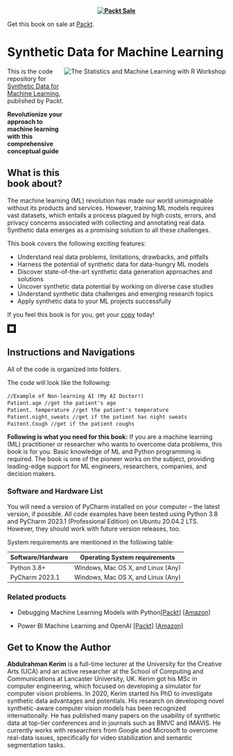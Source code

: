 
<b><p align='center'>[![Packt Sale](https://static.packt-cdn.com/assets/images/e72907cf-bf2f-4f83-bb58-6cc08a901ff9.jpeg)](https://www.packtpub.com/)</p></b>Get this book on sale at [Packt](https://www.packtpub.com/).

# Synthetic Data for Machine Learning

<a href="https://www.packtpub.com/product/synthetic-data-for-machine-learning/9781803245409?utm_source=github&utm_medium=repository&utm_id=9781803245409"><img src="https://content.packt.com/B18494/cover_image_small.jpg" alt="The Statistics and Machine Learning with R Workshop" height="256px" align="right"></a>

This is the code repository for [Synthetic Data for Machine Learning](https://www.packtpub.com/product/synthetic-data-for-machine-learning/9781803245409?utm_source=github&utm_medium=repository&utm_id=9781803245409), published by Packt.

**Revolutionize your approach to machine learning with this comprehensive conceptual guide**

## What is this book about?
The machine learning (ML) revolution has made our world unimaginable without its products and services. However, training ML models requires vast datasets, which entails a process plagued by high costs, errors, and privacy concerns associated with collecting and annotating real data. Synthetic data emerges as a promising solution to all these challenges.

This book covers the following exciting features: 
* Understand real data problems, limitations, drawbacks, and pitfalls
* Harness the potential of synthetic data for data-hungry ML models
* Discover state-of-the-art synthetic data generation approaches and solutions
* Uncover synthetic data potential by working on diverse case studies
* Understand synthetic data challenges and emerging research topics
* Apply synthetic data to your ML projects successfully

If you feel this book is for you, get your [copy](https://www.amazon.com/dp/1803245409) today!

<a href="https://www.packtpub.com/?utm_source=github&utm_medium=banner&utm_campaign=GitHubBanner"><img src="https://raw.githubusercontent.com/PacktPublishing/GitHub/master/GitHub.png" 
alt="https://www.packtpub.com/" border="5" /></a>


## Instructions and Navigations
All of the code is organized into folders.

The code will look like the following:
```
//Example of Non-learning AI (My AI Doctor!)
Patient.age //get the patient's age
Patient. temperature //get the patient's temperature
Patient.night_sweats //get if the patient has night sweats
Paitent.Cough //get if the patient coughs
```


**Following is what you need for this book:**
If you are a machine learning (ML) practitioner or researcher who wants to overcome data problems, this book is for you. Basic knowledge of ML and Python programming is required. The book is one of the pioneer works on the subject, providing leading-edge support for ML engineers, researchers, companies, and decision makers.		

### Software and Hardware List

You will need a version of PyCharm installed on your computer – the latest version, if possible. All
code examples have been tested using Python 3.8 and PyCharm 2023.1 (Professional Edition) on
Ubuntu 20.04.2 LTS. However, they should work with future version releases, too.

System requirements are mentioned in the following table:

| Software/Hardware                              | Operating System requirements      |
| ------------------------------------           | -----------------------------------|
| Python 3.8+                                    | Windows, Mac OS X, and Linux (Any) |
| PyCharm 2023.1                                 | Windows, Mac OS X, and Linux (Any) |


### Related products <Other books you may enjoy>
* Debugging Machine Learning Models with Python[[Packt]](https://www.packtpub.com/product/debugging-machine-learning-models-with-python/9781800208582) [[Amazon]](https://www.amazon.com/dp/1800208588)

* Power BI Machine Learning and OpenAI [[Packt]](https://www.packtpub.com/product/power-bi-machine-learning-and-openai/9781837636150) [[Amazon]](https://www.amazon.com/dp/183763615X)

## Get to Know the Author
**Abdulrahman Kerim**
is a full-time lecturer at the University for the Creative Arts (UCA) and an active
researcher at the School of Computing and Communications at Lancaster University, UK. Kerim got his
MSc in computer engineering, which focused on developing a simulator for computer vision problems.
In 2020, Kerim started his PhD to investigate synthetic data advantages and potentials. His research on
developing novel synthetic-aware computer vision models has been recognized internationally. He has
published many papers on the usability of synthetic data at top-tier conferences and in journals such
as BMVC and IMAVIS. He currently works with researchers from Google and Microsoft to overcome
real-data issues, specifically for video stabilization and semantic segmentation tasks.

